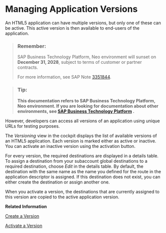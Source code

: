 <!-- loio98a017874d5d405b93d07f928b156415 -->

# Managing Application Versions

An HTML5 application can have multiple versions, but only one of these can be active. This active version is then available to end-users of the application.

> ### Remember:  
> SAP Business Technology Platform, Neo environment will sunset on **December 31, 2028**, subject to terms of customer or partner contracts.
> 
> For more information, see SAP Note [3351844](https://me.sap.com/notes/3351844).

> ### Tip:  
> **This documentation refers to SAP Business Technology Platform, Neo environment. If you are looking for documentation about other environments, see [SAP Business Technology Platform](https://help.sap.com/docs/btp/sap-business-technology-platform/sap-business-technology-platform?version=Cloud) .**

However, developers can access all versions of an application using unique URLs for testing purposes.

The *Versioning* view in the cockpit displays the list of available versions of an HTML5 application. Each version is marked either as active or inactive. You can activate an inactive version using the activation button.

For every version, the required destinations are displayed in a details table. To assign a destination from your subaccount global destinations to a required destination, choose *Edit* in the details table. By default, the destination with the same name as the name you defined for the route in the application descriptor is assigned. If this destination does not exist, you can either create the destination or assign another one.

When you activate a version, the destinations that are currently assigned to this version are copied to the active application version.

**Related Information**  


[Create a Version](../30-development-neo/create-a-version-d9e260b.md "You create a version of your application from one of the commits.")

[Activate a Version](../30-development-neo/activate-a-version-e7e3ec6.md "As end users can only access the active version of an application, you must create and activate a version of your application.")

